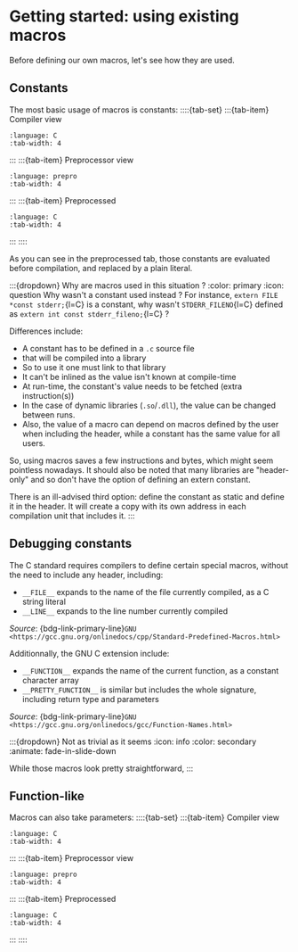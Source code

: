 # Getting started: using existing macros

Before defining our own macros, let's see how they are used.

## Constants

The most basic usage of macros is constants:
::::{tab-set}
:::{tab-item} Compiler view
```{literalinclude} ../samples/02_constants.c
:language: C
:tab-width: 4
```
:::
:::{tab-item} Preprocessor view
```{literalinclude} ../samples/02_constants.c
:language: prepro
:tab-width: 4
```
:::
:::{tab-item} Preprocessed
```{literalinclude} ../preprocessed/02_constants.i
:language: C
:tab-width: 4
```
:::
::::

As you can see in the preprocessed tab, those constants are evaluated before compilation, and replaced by a plain literal.

:::{dropdown} Why are macros used in this situation ?
:color: primary
:icon: question
Why wasn't a constant used instead ? For instance, `extern FILE *const stderr;`{l=C} is a constant, why wasn't `STDERR_FILENO`{l=C} defined as `extern int const stderr_fileno;`{l=C} ?

Differences include:
 * A constant has to be defined in a `.c` source file
 * that will be compiled into a library
 * So to use it one must link to that library
 * It can't be inlined as the value isn't known at compile-time
 * At run-time, the constant's value needs to be fetched (extra instruction(s))
 * In the case of dynamic libraries (`.so`/`.dll`), the value can be changed between runs.
 * Also, the value of a macro can depend on macros defined by the user when including the header, while a constant has the same value for all users.

So, using macros saves a few instructions and bytes, which might seem pointless nowadays. It should also be noted that many libraries are "header-only" and so don't have the option of defining an extern constant.

There is an ill-advised third option: define the constant as static and define it in the header. It will create a copy with its own address in each compilation unit that includes it.
:::

## Debugging constants

The C standard requires compilers to define certain special macros, without the need to include any header, including:

- `__FILE__` expands to the name of the file currently compiled, as a C string literal
- `__LINE__` expands to the line number currently compiled

_Source_: {bdg-link-primary-line}`GNU <https://gcc.gnu.org/onlinedocs/cpp/Standard-Predefined-Macros.html>`

Additionnally, the GNU C extension include:
- `__FUNCTION__` expands the name of the current function, as a constant character array
- `__PRETTY_FUNCTION__` is similar but includes the whole signature, including return type and parameters

_Source_: {bdg-link-primary-line}`GNU <https://gcc.gnu.org/onlinedocs/gcc/Function-Names.html>`

:::{dropdown} Not as trivial as it seems
:icon: info
:color: secondary
:animate: fade-in-slide-down

While those macros look pretty straightforward,
:::


## Function-like

Macros can also take parameters:
::::{tab-set}
:::{tab-item} Compiler view
```{literalinclude} ../samples/02_functionlike.c
:language: C
:tab-width: 4
```
:::
:::{tab-item} Preprocessor view
```{literalinclude} ../samples/02_functionlike.c
:language: prepro
:tab-width: 4
```
:::
:::{tab-item} Preprocessed
```{literalinclude} ../preprocessed/02_functionlike.i
:language: C
:tab-width: 4
```
:::
::::
